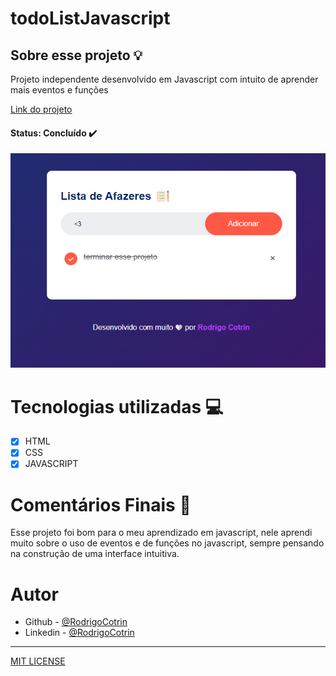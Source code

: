 # todoListJavascript

## Sobre esse projeto 💡


Projeto independente desenvolvido em Javascript com intuito de aprender mais eventos e funções

<a href="https://listadeafazerescotrin.vercel.app" target="_blank">Link do projeto</a>





#### <strong>Status: </strong>Concluído ✔️

![ImagemProjeto](todolistjavascriptimagem.png)

# Tecnologias utilizadas 💻


- [X] HTML
- [X] CSS
- [X] JAVASCRIPT

# Comentários Finais 🎂

Esse projeto foi bom para o meu aprendizado em javascript, nele aprendi muito sobre o uso de eventos e de funções no javascript, sempre pensando na construção de uma interface intuitiva.

# Autor

- Github - [@RodrigoCotrin](https://github.com/RodrigoCotrin/)
- Linkedin - [@RodrigoCotrin](https://www.linkedin.com/in/rodrigocotrin/)

***
[MIT LICENSE](https://github.com/RodrigoCotrin/todoListJavascript/blob/main/LICENSE)
